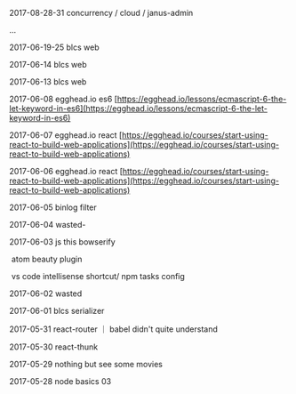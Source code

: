 2017-08-28-31 concurrency / cloud / janus-admin

...

2017-06-19-25 blcs web

2017-06-14 blcs web

2017-06-13 blcs web

2017-06-08 egghead.io es6 [https://egghead.io/lessons/ecmascript-6-the-let-keyword-in-es6](https://egghead.io/lessons/ecmascript-6-the-let-keyword-in-es6)

2017-06-07 egghead.io react [https://egghead.io/courses/start-using-react-to-build-web-applications](https://egghead.io/courses/start-using-react-to-build-web-applications)

2017-06-06 egghead.io react [https://egghead.io/courses/start-using-react-to-build-web-applications](https://egghead.io/courses/start-using-react-to-build-web-applications)

2017-06-05 binlog filter

2017-06-04  wasted-

2017-06-03 js this bowserify

​	atom beauty plugin

​	vs code intellisense shortcut/ npm tasks config  

2017-06-02 wasted

2017-06-01 blcs serializer

2017-05-31 react-router ｜ babel  didn't quite understand

2017-05-30 react-thunk

2017-05-29 nothing but see some movies 

2017-05-28 node basics 03



